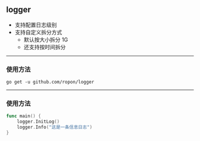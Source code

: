 ## logger

+ 支持配置日志级别
+ 支持自定义拆分方式
    + 默认按大小拆分 1G
    + 还支持按时间拆分

-------

### 使用方法

```
go get -u github.com/ropon/logger
```

-------

### 使用方法

```go
func main() {
    logger.InitLog()
    logger.Info("这是一条信息日志")
}
```